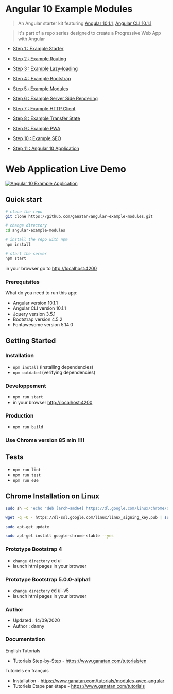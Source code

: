 # Angular 10 Example Modules

> An Angular starter kit featuring [Angular 10.1.1](https://angular.io), [Angular CLI 10.1.1](https://cli.angular.io/)

> it's part of a repo series designed to create a Progressive Web App with Angular

* [Step 1 : Example Starter](https://github.com/ganatan/angular-example-starter)
* [Step 2 : Example Routing](https://github.com/ganatan/angular-example-routing)
* [Step 3 : Example Lazy-loading](https://github.com/ganatan/angular-example-lazy-loading)
* [Step 4 : Example Bootstrap](https://github.com/ganatan/angular-example-bootstrap)
* [Step 5 : Example Modules](https://github.com/ganatan/angular-example-modules)
* [Step 6 : Example Server Side Rendering](https://github.com/ganatan/angular-example-ssr)
* [Step 7 : Example HTTP Client](https://github.com/ganatan/angular-example-httpclient)
* [Step 8 : Example Transfer State](https://github.com/ganatan/angular-example-transferstate)
* [Step 9 : Example PWA](https://github.com/ganatan/angular-example-pwa)
* [Step 10 : Example SEO](https://github.com/ganatan/angular-example-seo)

* [Step 11 : Angular 10 Application](https://github.com/ganatan/angular10-app)

# Web Application Live Demo
<a href="https://angular.ganatan.com/">
  <img src="https://media.giphy.com/media/RfqiR12yhtHpwaItBq/giphy.gif" alt="Angular 10 Example Application"/>
</a>

## Quick start

```bash
# clone the repo
git clone https://github.com/ganatan/angular-example-modules.git

# change directory
cd angular-example-modules

# install the repo with npm
npm install

# start the server
npm start

```
in your browser go to [http://localhost:4200](http://localhost:4200) 

### Prerequisites
What do you need to run this app:
* Angular version 10.1.1
* Angular CLI version 10.1.1
* Jquery version 3.5.1
* Bootstrap version 4.5.2
* Fontawesome version 5.14.0

## Getting Started


### Installation
* `npm install` (installing dependencies)
* `npm outdated` (verifying dependencies)

### Developpement
* `npm run start`
* in your browser [http://localhost:4200](http://localhost:4200) 

### Production 
* `npm run build`

### Use Chrome version 85 min !!!!

## Tests
* `npm run lint`
* `npm run test`
* `npm run e2e`

## Chrome Installation on Linux

```bash
sudo sh -c 'echo "deb [arch=amd64] https://dl.google.com/linux/chrome/deb/ stable main" > /etc/apt/sources.list.d/google-chrome.list'

wget -q -O - https://dl-ssl.google.com/linux/linux_signing_key.pub | sudo apt-key add -

sudo apt-get update

sudo apt-get install google-chrome-stable --yes

```

### Prototype Bootstrap 4
* `change directory` cd ui
* launch html pages in your browser

### Prototype Bootstrap 5.0.0-alpha1
* `change directory` cd ui-v5
* launch html pages in your browser


### Author
* Updated : 14/09/2020
* Author  : danny

### Documentation

English Tutorials
- Tutorials Step-by-Step - https://www.ganatan.com/tutorials/en

Tutoriels en français
- Installation - https://www.ganatan.com/tutorials/modules-avec-angular
- Tutoriels Etape par étape - https://www.ganatan.com/tutorials
